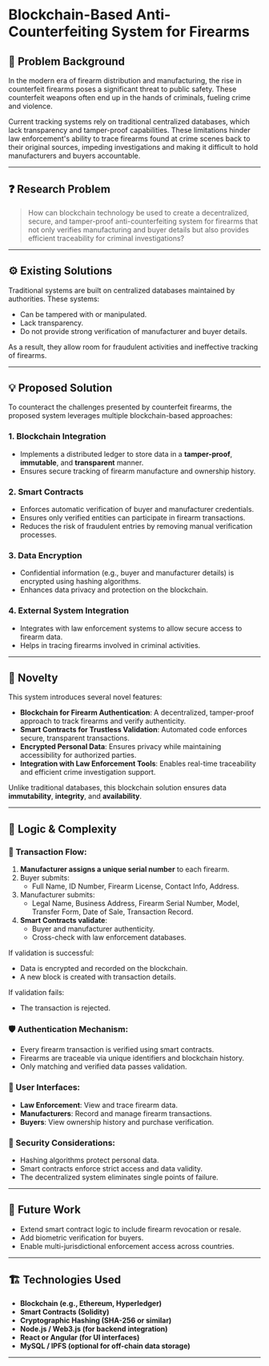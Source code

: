 # Blockchain-Based Anti-Counterfeiting System for Firearms

## 📌 Problem Background

In the modern era of firearm distribution and manufacturing, the rise in counterfeit firearms poses a significant threat to public safety. These counterfeit weapons often end up in the hands of criminals, fueling crime and violence. 

Current tracking systems rely on traditional centralized databases, which lack transparency and tamper-proof capabilities. These limitations hinder law enforcement's ability to trace firearms found at crime scenes back to their original sources, impeding investigations and making it difficult to hold manufacturers and buyers accountable.

---

## ❓ Research Problem

> How can blockchain technology be used to create a decentralized, secure, and tamper-proof anti-counterfeiting system for firearms that not only verifies manufacturing and buyer details but also provides efficient traceability for criminal investigations?

---

## ⚙️ Existing Solutions

Traditional systems are built on centralized databases maintained by authorities. These systems:

- Can be tampered with or manipulated.
- Lack transparency.
- Do not provide strong verification of manufacturer and buyer details.

As a result, they allow room for fraudulent activities and ineffective tracking of firearms.

---

## 💡 Proposed Solution

To counteract the challenges presented by counterfeit firearms, the proposed system leverages multiple blockchain-based approaches:

### 1. **Blockchain Integration**
- Implements a distributed ledger to store data in a **tamper-proof**, **immutable**, and **transparent** manner.
- Ensures secure tracking of firearm manufacture and ownership history.

### 2. **Smart Contracts**
- Enforces automatic verification of buyer and manufacturer credentials.
- Ensures only verified entities can participate in firearm transactions.
- Reduces the risk of fraudulent entries by removing manual verification processes.

### 3. **Data Encryption**
- Confidential information (e.g., buyer and manufacturer details) is encrypted using hashing algorithms.
- Enhances data privacy and protection on the blockchain.

### 4. **External System Integration**
- Integrates with law enforcement systems to allow secure access to firearm data.
- Helps in tracing firearms involved in criminal activities.

---

## 🧠 Novelty

This system introduces several novel features:

- **Blockchain for Firearm Authentication**: A decentralized, tamper-proof approach to track firearms and verify authenticity.
- **Smart Contracts for Trustless Validation**: Automated code enforces secure, transparent transactions.
- **Encrypted Personal Data**: Ensures privacy while maintaining accessibility for authorized parties.
- **Integration with Law Enforcement Tools**: Enables real-time traceability and efficient crime investigation support.

Unlike traditional databases, this blockchain solution ensures data **immutability**, **integrity**, and **availability**.

---

## 🔄 Logic & Complexity

### 🔢 Transaction Flow:

1. **Manufacturer assigns a unique serial number** to each firearm.
2. Buyer submits:
   - Full Name, ID Number, Firearm License, Contact Info, Address.
3. Manufacturer submits:
   - Legal Name, Business Address, Firearm Serial Number, Model, Transfer Form, Date of Sale, Transaction Record.
4. **Smart Contracts validate**:
   - Buyer and manufacturer authenticity.
   - Cross-check with law enforcement databases.

If validation is successful:
- Data is encrypted and recorded on the blockchain.
- A new block is created with transaction details.

If validation fails:
- The transaction is rejected.

### 🛡️ Authentication Mechanism:

- Every firearm transaction is verified using smart contracts.
- Firearms are traceable via unique identifiers and blockchain history.
- Only matching and verified data passes validation.

### 👥 User Interfaces:

- **Law Enforcement**: View and trace firearm data.
- **Manufacturers**: Record and manage firearm transactions.
- **Buyers**: View ownership history and purchase verification.

### 🔐 Security Considerations:

- Hashing algorithms protect personal data.
- Smart contracts enforce strict access and data validity.
- The decentralized system eliminates single points of failure.

---

## 🚀 Future Work

- Extend smart contract logic to include firearm revocation or resale.
- Add biometric verification for buyers.
- Enable multi-jurisdictional enforcement access across countries.

---

## 🏗️ Technologies Used

- **Blockchain (e.g., Ethereum, Hyperledger)**
- **Smart Contracts (Solidity)**
- **Cryptographic Hashing (SHA-256 or similar)**
- **Node.js / Web3.js (for backend integration)**
- **React or Angular (for UI interfaces)**
- **MySQL / IPFS (optional for off-chain data storage)**

---

